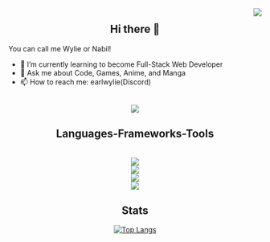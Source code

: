 <img align="right" src="https://visitor-badge.laobi.icu/badge?page_id=earlwyl.earlwyl" />


<div align=center>
<h2 align="center"> Hi there 👋 </h2>
</div>
You can call me Wylie or Nabil!

- 🌱 I’m currently learning to become Full-Stack Web Developer
- 💬 Ask me about Code, Games, Anime, and Manga
- 📫 How to reach me: earlwylie(Discord)

<br/>
<div align="center"> 
  <a href="https://x.com/earldocode">
     <img src="https://img.shields.io/badge/X-000000?style=for-the-badge&logo=x&logoColor=white"/> 
  </a>
</div>

<h2 align="center"> Languages-Frameworks-Tools </h2>
<br/>
<div align="center">
    <img src="https://skillicons.dev/icons?i=vscode,github,figma,git,postman" /><br>
    <img src="https://skillicons.dev/icons?i=html,css,javascript,php,python" /><br>
    <img src="https://skillicons.dev/icons?i=tailwind,bootstrap,nodejs,express,react,nextjs,laravel,go" /><br>
    <img src="https://skillicons.dev/icons?i=mysql,mongodb" /><br>
</div>

<h2 align="center"> Stats </h2>
<div align=center>
  
[![Top Langs](https://github-readme-stats-inky-five-57.vercel.app//api/top-langs/?username=earlwyl&layout=compact&theme=radical)](https://github.com/earlwyl/github-readme-stats)

</div>

